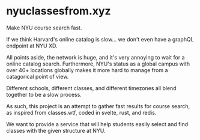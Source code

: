 # nyuclassesfrom.xyz

Make NYU course search fast.

If we think Harvard's online catalog is slow... we don't even have a graphQL endpoint at NYU XD.

All points aside, the network is huge, and it's very annoying to wait for a online catalog search.
Furthermore, NYU's status as a global campus with over 40+ locations globally makes it more hard to manage from a catagorical point of view.

Different schools, different classes, and different timezones all blend together to be a slow process.

As such, this project is an attempt to gather fast results for course search, as inspired from classes.wtf, coded in svelte, rust, and redis.

We want to provide a service that will help students easily select and find classes with the given structure at NYU.


